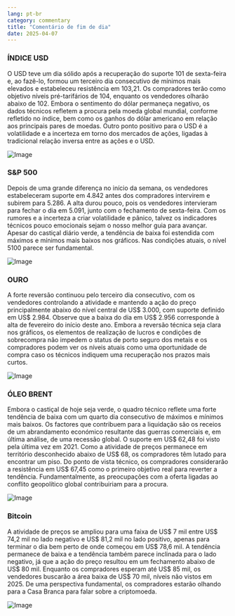 ```yaml
---
lang: pt-br
category: commentary
title: "Comentário de fim de dia"
date: 2025-04-07
---
```


### ÍNDICE USD

O USD teve um dia sólido após a recuperação do suporte 101 de sexta-feira e, ao fazê-lo, formou um terceiro dia consecutivo de mínimos mais elevados e estabeleceu resistência em 103,21. Os compradores terão como objetivo níveis pré-tarifários de 104, enquanto os vendedores olharão abaixo de 102. Embora o sentimento do dólar permaneça negativo, os dados técnicos refletem a procura pela moeda global mundial, conforme refletido no índice, bem como os ganhos do dólar americano em relação aos principais pares de moedas. Outro ponto positivo para o USD é a volatilidade e a incerteza em torno dos mercados de ações, ligadas à tradicional relação inversa entre as ações e o USD. 

![Image](https://markleighedu.github.io/img/Apr-2025/07-Apr-2025/usdindex.jpg)

### S&P 500

Depois de uma grande diferença no início da semana, os vendedores estabeleceram suporte em 4.842 antes dos compradores intervirem e subirem para 5.286. A alta durou pouco, pois os vendedores intervieram para fechar o dia em 5.091, junto com o fechamento de sexta-feira. Com os rumores e a incerteza a criar volatilidade e pânico, talvez os indicadores técnicos pouco emocionais sejam o nosso melhor guia para avançar. Apesar do castiçal diário verde, a tendência de baixa foi estendida com máximos e mínimos mais baixos nos gráficos. Nas condições atuais, o nível 5100 parece ser fundamental.

![Image](https://markleighedu.github.io/img/Apr-2025/07-Apr-2025/sp500.jpg)

### OURO

A forte reversão continuou pelo terceiro dia consecutivo, com os vendedores controlando a atividade e mantendo a ação do preço principalmente abaixo do nível central de US$ 3.000, com suporte definido em US$ 2.984. Observe que a baixa do dia em US$ 2.956 corresponde à alta de fevereiro do início deste ano. Embora a reversão técnica seja clara nos gráficos, os elementos de realização de lucros e condições de sobrecompra não impedem o status de porto seguro dos metais e os compradores podem ver os níveis atuais como uma oportunidade de compra caso os técnicos indiquem uma recuperação nos prazos mais curtos. 

![Image](https://markleighedu.github.io/img/Apr-2025/07-Apr-2025/gold.jpg)

### ÓLEO BRENT

Embora o castiçal de hoje seja verde, o quadro técnico reflete uma forte tendência de baixa com um quarto dia consecutivo de máximos e mínimos mais baixos. Os factores que contribuem para a liquidação são os receios de um abrandamento económico resultante das guerras comerciais e, em última análise, de uma recessão global. O suporte em US$ 62,48 foi visto pela última vez em 2021. Como a atividade de preços permanece em território desconhecido abaixo de US$ 68, os compradores têm lutado para encontrar um piso. Do ponto de vista técnico, os compradores considerarão a resistência em US$ 67,45 como o primeiro objetivo real para reverter a tendência. Fundamentalmente, as preocupações com a oferta ligadas ao conflito geopolítico global contribuiriam para a procura.   

![Image](https://markleighedu.github.io/img/Apr-2025/07-Apr-2025/brentoil.jpg)

### Bitcoin

A atividade de preços se ampliou para uma faixa de US$ 7 mil entre US$ 74,2 mil no lado negativo e US$ 81,2 mil no lado positivo, apenas para terminar o dia bem perto de onde começou em US$ 78,6 mil. A tendência permanece de baixa e a tendência também parece inclinada para o lado negativo, já que a ação do preço resultou em um fechamento abaixo de US$ 80 mil. Enquanto os compradores esperam até US$ 85 mil, os vendedores buscarão a área baixa de US$ 70 mil, níveis não vistos em 2025. De uma perspectiva fundamental, os compradores estarão olhando para a Casa Branca para falar sobre a criptomoeda.

![Image](https://markleighedu.github.io/img/Apr-2025/07-Apr-2025/bitcoin.jpg)

